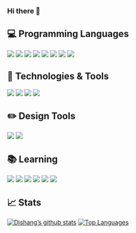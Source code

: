 ### Hi there 👋

<!--
**Dishang04/Dishang04** is a ✨ _special_ ✨ repository because its `README.md` (this file) appears on your GitHub profile.

Here are some ideas to get you started:

- 🔭 I’m currently working on ...
- 🌱 I’m currently learning ...
- 👯 I’m looking to collaborate on ...
- 🤔 I’m looking for help with ...
- 💬 Ask me about ...
- 📫 How to reach me: ...
- 😄 Pronouns: ...
- ⚡ Fun fact: ...
-->

## 💻 Programming Languages
![](https://img.shields.io/badge/Code-JavaScript-informational?style=flat&logo=javascript&logoColor=white&color=119ECA)
![](https://img.shields.io/badge/Code-HTML-informational?style=flat&logo=html5&logoColor=white&color=119ECA)
![](https://img.shields.io/badge/Code-CSS-informational?style=flat&logo=css3&logoColor=white&color=119ECA)
![](https://img.shields.io/badge/Code-Java-informational?style=flat&logo=java&logoColor=white&color=119ECA)
![](https://img.shields.io/badge/Library-Leaflet-informational?style=flat&logo=leaflet&logoColor=white&color=119ECA)
![](https://img.shields.io/badge/Tools-MariaDB-informational?style=flat&logo=mariadb&logoColor=white&color=119ECA)
![](https://img.shields.io/badge/Code-Python-informational?style=flat&logo=python&logoColor=white&color=119ECA)
![](https://img.shields.io/badge/Framework-AFrame-informational?style=flat&logo=a-frame&logoColor=white&color=119ECA)

## 🔧 Technologies & Tools
![](https://img.shields.io/badge/Editor-RaspberryPi-informational?style=flat&logo=raspberry-pi&logoColor=white&color=119ECA)
![](https://img.shields.io/badge/Editor-VisualStudioCode-informational?style=flat&logo=visual-studio-code&logoColor=white&color=119ECA)
![](https://img.shields.io/badge/Editor-Arduino-informational?style=flat&logo=arduino&logoColor=white&color=119ECA)
![](https://img.shields.io/badge/Editor-Atom-informational?style=flat&logo=atom&logoColor=white&color=119ECA)

## ✏️ Design Tools
![](https://img.shields.io/badge/Tool-Figma-informational?style=flat&logo=figma&logoColor=white&color=119ECA)
![](https://img.shields.io/badge/Tool-AdobeXD-informational?style=flat&logo=adobezxd&logoColor=white&color=119ECA)

## 📚 Learning
![](https://img.shields.io/badge/Framework-Laravel-informational?style=flat&logo=laravel&logoColor=white&color=119ECA)
![](https://img.shields.io/badge/Framework-React-informational?style=flat&logo=react&logoColor=white&color=119ECA)
![](https://img.shields.io/badge/Library-Redux-informational?style=flat&logo=redux&logoColor=white&color=119ECA)
![](https://img.shields.io/badge/Editor-AndoidStudio-informational?style=flat&logo=android-studio&logoColor=white&color=119ECA)
![](https://img.shields.io/badge/Framework-Vue.js-informational?style=flat&logo=vue-dot-js&logoColor=white&color=119ECA)
![](https://img.shields.io/badge/Code-Node.js-informational?style=flat&logo=node-dot-js&logoColor=white&color=119ECA)

## 📈 Stats
[![Dishang’s github stats](https://github-readme-stats.vercel.app/api?username=Dishang04&count_private=true&show_icons=true&theme=light&bg_color=ffffff&line_height=20&title_color=48b2db&icon_color=48b2db)](https://github.com/anuraghazra/github-readme-stats)
[![Top Languages](https://github-readme-stats.vercel.app/api/top-langs/?username=Dishang04&theme=light&langs_count=6&layout=compact&bg_color=ffffff&title_color=48b2db&icon_color=48b2db)](https://github.com/anuraghazra/github-readme-stats)

